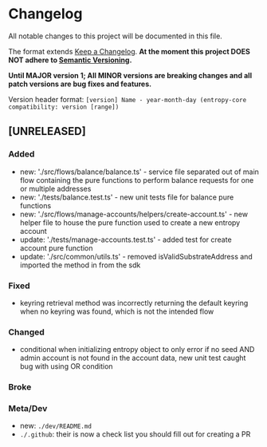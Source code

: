 # Changelog

All notable changes to this project will be documented in this file.

The format extends [Keep a Changelog](https://keepachangelog.com/en/1.0.0/).
**At the moment this project DOES NOT adhere to
[Semantic Versioning](https://semver.org/spec/v2.0.0.html).**

**Until MAJOR version 1; All MINOR versions are breaking changes and all patch versions are bug fixes and features.**

Version header format: `[version] Name - year-month-day (entropy-core compatibility: version [range])`

## [UNRELEASED]

### Added
- new: './src/flows/balance/balance.ts' - service file separated out of main flow containing the pure functions to perform balance requests for one or multiple addresses
- new: './tests/balance.test.ts' - new unit tests file for balance pure functions
- new: './src/flows/manage-accounts/helpers/create-account.ts' - new helper file to house the pure function used to create a new entropy account
- update: './tests/manage-accounts.test.ts' - added test for create account pure function
- update: './src/common/utils.ts' - removed isValidSubstrateAddress and imported the method in from the sdk
### Fixed
- keyring retrieval method was incorrectly returning the default keyring when no keyring was found, which is not the intended flow
### Changed
- conditional when initializing entropy object to only error if no seed AND admin account is not found in the account data, new unit test caught bug with using OR condition
### Broke

### Meta/Dev
- new: `./dev/README.md`
- `./.github`: their is now a check list you should fill out for creating a PR
